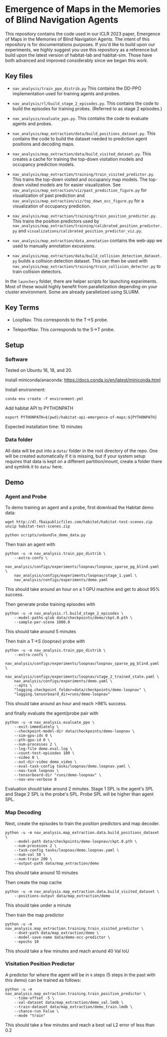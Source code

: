 # Emergence of Maps in the Memories of Blind Navigation Agents

This repository contains the code used in our ICLR 2023 paper, Emergence of Maps in the Memories of Blind Navigation Agents.
The intent of this repository is for documentations purposes. If you'd like to build upon our experiments, we highly suggest
you use this repository as a reference but build upon the latest version of habitat-lab and habitat-sim. Those have both advanced and improved
considerably since we began this work.


## Key files

* `nav_analysis/train_ppo_distrib.py` This contains the DD-PPO implementation used for training agents and probes.

* `nav_analysis/rl/build_stage_2_episodes.py`. This contains the code to build the episodes for training probes. (Referred to as stage 2 episodes.)

* `nav_analysis/evaluate_ppo.py`. This contains the code to evaluate agents and probes.

* `nav_analysis/map_extraction/data/build_positions_dataset.py`. This contains the code to build the dataset needed to prediction agent positions and decoding maps.

* `nav_analysis/map_extraction/data/build_visited_dataset.py`. This creates a cache for training the top-down visitation models and occupancy prediction models.

* `nav_analysis/map_extraction/training/train_visited_predictor.py`. This trains the top-down visited and occupancy map models. The top-down visited models are for easier visualization. See `nav_analysis/map_extraction/viz/past_prediction_figure.py` for visualization of past prediction and `nav_analysis/map_extraction/viz/top_down_occ_figure.py` for a visualization of occupancy prediction.

* `nav_analysis/map_extraction/training/train_position_predictor.py`. This trains the position predictors used by `nav_analysis/map_extraction/training/calibrated_position_predictor.py` and `visualizations/calibrated_position_predictor_viz.py`.

* `nav_analysis/map_extraction/data_annotation` contains the web-app we used to manually annotation excursions.

* `nav_analysis/map_extraction/data/build_collision_detection_dataset.py` builds a collision detection dataset. This can then be used with `nav_analysis/map_extraction/training/train_collision_detector.py` to train collision detectors.

In the `launchery` folder, there are helper scripts for launching experiments. Most of these would highly benefit from parallelization depending on your cluster environment. Some are already parallelized using SLURM.

## Key Terms

* LoopNav. This corresponds to the T->S probe.

* TeleportNav. This corresponds to the S->T probe.

## Setup

### Software

Tested on Ubuntu 16, 18, and 20.

Install miniconda/anaconda: https://docs.conda.io/en/latest/miniconda.html


Install environment: 

```
conda env create -f environment.yml
```


Add habitat API to PYTHONPATH

```
export PYTHONPATH=$(pwd)/habitat-api-emergence-of-maps:${PYTHONPATH}
```


Expected installation time: 10 minutes


### Data folder

All data will be put into a `data/` folder in the root directory of the repo.  One will be created automatically if it is missing, but if your system setup requires that data is kept on a different partition/mount, create a folder there and symlink it to `data/` here.

## Demo


### Agent and Probe

To demo training an agent and a probe, first download the Habitat demo data:

```
wget http://dl.fbaipublicfiles.com/habitat/habitat-test-scenes.zip
unzip habitat-test-scenes.zip

python scripts/unbundle_demo_data.py
```

Then train an agent with

```
python -u -m nav_analysis.train_ppo_distrib \
    --extra-confs \
    nav_analysis/configs/experiments/loopnav/loopnav_sparse_pg_blind.yaml \
    nav_analysis/configs/experiments/loopnav/stage_1.yaml \
    nav_analysis/configs/experiments/demo.yaml
```

This should take around an hour on a 1 GPU machine and get to about 95% success.

Then generate probe training episodes with
```
python -u -m nav_analysis.rl.build_stage_2_episodes \
    --model-paths-glob data/checkpoints/demo/ckpt.0.pth \
    --sample-per-scene 1000.0
```
This should take around 5 minutes

Then train a T->S (loopnav) probe with
```
python -u -m nav_analysis.train_ppo_distrib \
    --extra-confs \
    nav_analysis/configs/experiments/loopnav/loopnav_sparse_pg_blind.yaml \
    nav_analysis/configs/experiments/loopnav/stage_2_trained_state.yaml \
    nav_analysis/configs/experiments/demo.yaml \
    --opts \
    "logging.checkpoint_folder=data/checkpoints/demo-loopnav" \
    "logging.tensorboard_dir=runs/demo-loopnav"
```
This should take around an hour and reach >98% success.

and finally evaluate the agent/probe pair with
```
python -u -m nav_analysis.evaluate_ppo \
    --exit-immediately \
    --checkpoint-model-dir data/checkpoints/demo-loopnav \
    --sim-gpu-ids 0 \
    --pth-gpu-id 0 \
    --num-processes 2 \
    --log-file demo.eval.log \
    --count-test-episodes 100 \
    --video 0 \
    --out-dir-video demo_video \
    --eval-task-config tasks/loopnav/demo.loopnav.yaml \
    --nav-task loopnav \
    --tensorboard-dir "runs/demo-loopnav" \
    --nav-env-verbose 0
```

Evaluation should take around 2 minutes.  Stage 1 SPL is the agent's SPL and Stage 2 SPL is the probe's SPL.  Probe SPL will be higher than agent SPL.

### Map Decoding

Next, create the episodes to train the position predictors and map decoder.


```
python -u -m nav_analysis.map_extraction.data.build_positions_dataset \
    --model-path data/checkpoints/demo-loopnav/ckpt.0.pth \
    --num-processes 2 \
    --task-config tasks/loopnav/demo.loopnav.yaml \
    --num-val 50 \
    --num-train 200 \
    --output-path data/map_extraction/demo
```

This should take around 10 minutes


Then create the map cache

```
python -u -m nav_analysis.map_extraction.data.build_visited_dataset \
    --positions-output data/map_extraction/demo
```

This should take under a minute


Then train the map predictor
```
python -u -m nav_analysis.map_extraction.training.train_visited_predictor \
    --dset-path data/map_extraction/demo \
    --model-save-name data/demo-occ-predictor \
    --epochs 10
```

This should take a few minutes and reach around 40 Val IoU

### Visitation Position Predictor


A predictor for where the agent will be in `k` steps (5 steps in the past with this demo) can be trained as follows:

```
python -u -m nav_analysis.map_extraction.training.train_position_predictor \
    --time-offset -5 \
    --val-dataset data/map_extraction/demo_val.lmdb \
    --train-dataset data/map_extraction/demo_train.lmdb \
    --chance-run False \
    --mode "train"
```

This should take a few minutes and reach a best val L2 error of less than 0.2

